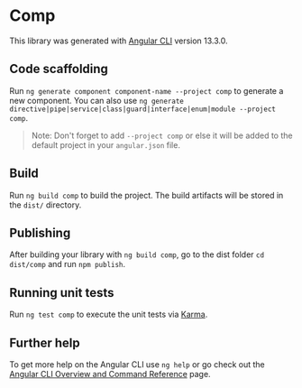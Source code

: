 # Comp

This library was generated with [Angular CLI](https://github.com/angular/angular-cli) version 13.3.0.

## Code scaffolding

Run `ng generate component component-name --project comp` to generate a new component. You can also use `ng generate directive|pipe|service|class|guard|interface|enum|module --project comp`.
> Note: Don't forget to add `--project comp` or else it will be added to the default project in your `angular.json` file. 

## Build

Run `ng build comp` to build the project. The build artifacts will be stored in the `dist/` directory.

## Publishing

After building your library with `ng build comp`, go to the dist folder `cd dist/comp` and run `npm publish`.

## Running unit tests

Run `ng test comp` to execute the unit tests via [Karma](https://karma-runner.github.io).

## Further help

To get more help on the Angular CLI use `ng help` or go check out the [Angular CLI Overview and Command Reference](https://angular.io/cli) page.
